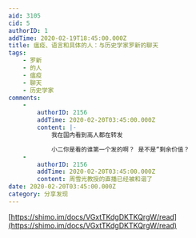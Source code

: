 ```yaml
---
aid: 3105
cid: 5
authorID: 1
addTime: 2020-02-19T18:45:00.000Z
title: 瘟疫、语言和具体的人：与历史学家罗新的聊天
tags:
    - 罗新
    - 的人
    - 瘟疫
    - 聊天
    - 历史学家
comments:
    -
        authorID: 2156
        addTime: 2020-02-20T03:45:00.000Z
        content: |-
            我在国内看到高人都在转发

            小二你是看的谁第一个发的啊？ 是不是“剩余价值？
    -
        authorID: 2156
        addTime: 2020-02-20T03:45:00.000Z
        content: 周雪光教授的直播已经被和谐了
date: 2020-02-20T03:45:00.000Z
category: 分享发现
---
```


[https://shimo.im/docs/VGxtTKdgDKTKQrgW/read](https://shimo.im/docs/VGxtTKdgDKTKQrgW/read)
